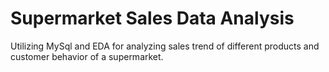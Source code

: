# Supermarket Sales Data Analysis
Utilizing MySql and EDA for analyzing sales trend of different products and customer behavior of a supermarket.
